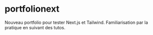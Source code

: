 # portfolionext
Nouveau portfolio pour tester Next.js et Tailwind. Familiarisation par la pratique en suivant des tutos.
